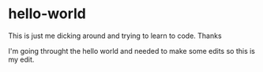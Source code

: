 # hello-world

This is just me dicking around and trying to learn to code. Thanks 

I'm going throught the hello world and needed to make some edits so this is my edit.
